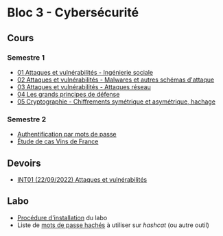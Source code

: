 # Bloc 3 - Cybersécurité

## Cours

### Semestre 1

- [01 Attaques et vulnérabilités - Ingénierie sociale](pdf/cs1_01_ingenierie_sociale.pdf)
- [02 Attaques et vulnérabilités - Malwares et autres schémas d'attaque](pdf/cs1_02_malwares_et_autres.pdf)
- [03 Attaques et vulnérabilités - Attaques réseau](pdf/cs1_03_attaques_reseau.pdf)
- [04 Les grands principes de défense](pdf/cs1_04_defense.pdf)
- [05 Cryptographie - Chiffrements symétrique et asymétrique, hachage](pdf/cs1_05_crypto1.pdf)

### Semestre 2

- [Authentification par mots de passe](pdf/cs2_02_password_auth.pdf)
- [Étude de cas Vins de France](pdf/edc_vdf.pdf)

## Devoirs

- [INT01 (22/09/2022) Attaques et vulnérabilités](pdf/B3_S1_INT01_20220922.pdf)

## Labo

- [Procédure d'installation](labo.md) du labo
- Liste de [mots de passe hachés](passwd_hashed) à utiliser sur *hashcat* (ou autre outil)
